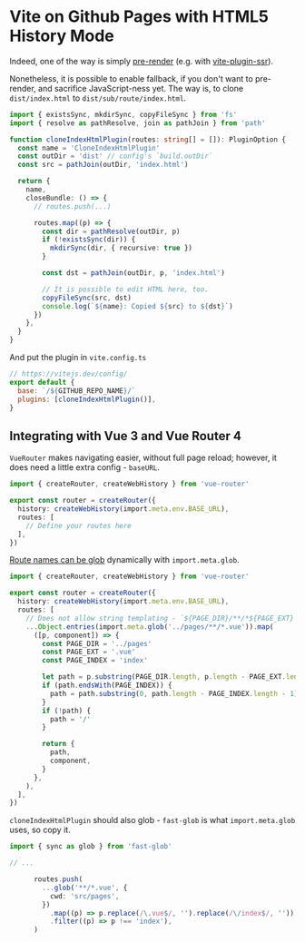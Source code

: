 # Vite on Github Pages with HTML5 History Mode

Indeed, one of the way is simply [pre-render](https://vitejs.dev/guide/ssr.html) (e.g. with [vite-plugin-ssr](https://vite-plugin-ssr.com/)).

Nonetheless, it is possible to enable fallback, if you don't want to pre-render, and sacrifice JavaScript-ness yet. The way is, to clone `dist/index.html` to `dist/sub/route/index.html`.

```ts
import { existsSync, mkdirSync, copyFileSync } from 'fs'
import { resolve as pathResolve, join as pathJoin } from 'path'

function cloneIndexHtmlPlugin(routes: string[] = []): PluginOption {
  const name = 'CloneIndexHtmlPlugin'
  const outDir = 'dist' // config's `build.outDir`
  const src = pathJoin(outDir, 'index.html')

  return {
    name,
    closeBundle: () => {
      // routes.push(...)

      routes.map((p) => {
        const dir = pathResolve(outDir, p)
        if (!existsSync(dir)) {
          mkdirSync(dir, { recursive: true })
        }

        const dst = pathJoin(outDir, p, 'index.html')

        // It is possible to edit HTML here, too.
        copyFileSync(src, dst)
        console.log(`${name}: Copied ${src} to ${dst}`)
      })
    },
  }
}
```

And put the plugin in `vite.config.ts`

```js
// https://vitejs.dev/config/
export default {
  base: `/${GITHUB_REPO_NAME}/`
  plugins: [cloneIndexHtmlPlugin()],
}
```

## Integrating with Vue 3 and Vue Router 4

`VueRouter` makes navigating easier, without full page reload; however, it does need a little extra config - `baseURL`.

```ts
import { createRouter, createWebHistory } from 'vue-router'

export const router = createRouter({
  history: createWebHistory(import.meta.env.BASE_URL),
  routes: [
    // Define your routes here
  ],
})
```

[Route names can be glob](https://vitejs.dev/guide/features.html#glob-import) dynamically with `import.meta.glob`.

```ts
import { createRouter, createWebHistory } from 'vue-router'

export const router = createRouter({
  history: createWebHistory(import.meta.env.BASE_URL),
  routes: [
    // Does not allow string templating - `${PAGE_DIR}/**/*${PAGE_EXT}` does not work.
    ...Object.entries(import.meta.glob('../pages/**/*.vue')).map(
      ([p, component]) => {
        const PAGE_DIR = '../pages'
        const PAGE_EXT = '.vue'
        const PAGE_INDEX = 'index'

        let path = p.substring(PAGE_DIR.length, p.length - PAGE_EXT.length)
        if (path.endsWith(PAGE_INDEX)) {
          path = path.substring(0, path.length - PAGE_INDEX.length - 1)
        }
        if (!path) {
          path = '/'
        }

        return {
          path,
          component,
        }
      },
    ),
  ],
})
```

`cloneIndexHtmlPlugin` should also glob - `fast-glob` is what `import.meta.glob` uses, so copy it.

```ts
import { sync as glob } from 'fast-glob'

// ...

      routes.push(
        ...glob('**/*.vue', {
          cwd: 'src/pages',
        })
          .map((p) => p.replace(/\.vue$/, '').replace(/\/index$/, ''))
          .filter((p) => p !== 'index'),
      )
```

